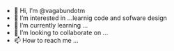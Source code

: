 - 👋 Hi, I’m @vagabundotm
- 👀 I’m interested in ...learnig code and sofware design 
- 🌱 I’m currently learning ...
- 💞️ I’m looking to collaborate on ...
- 📫 How to reach me ...

<!---
vagabundotm/vagabundotm is a ✨ special ✨ repository because its `README.md` (this file) appears on your GitHub profile.
You can click the Preview link to take a look at your changes.
--->
